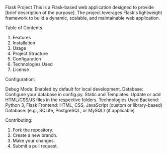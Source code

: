 Flask Project
This is a Flask-based web application designed to provide [brief description of the purpose]. The project leverages Flask's lightweight framework to build a dynamic, scalable, and maintainable web application.

Table of Contents
1. Features
2. Installation
3. Usage
4. Project Structure
5. Configuration
6. Technologies Used
7. License

Configuration: 

Debug Mode: Enabled by default for local development.
Database: Configure your database in config.py.
Static and Templates: Update or add HTML/CSS/JS files in the respective folders.
Technologies Used
Backend: Python 3, Flask
Frontend: HTML, CSS, JavaScript (custom or library-based)
Database: (e.g., SQLite, PostgreSQL, or MySQL) (if applicable)

Contributing: 

1. Fork the repository.
2. Create a new branch.
3. Make your changes.
4. Submit a pull request.
